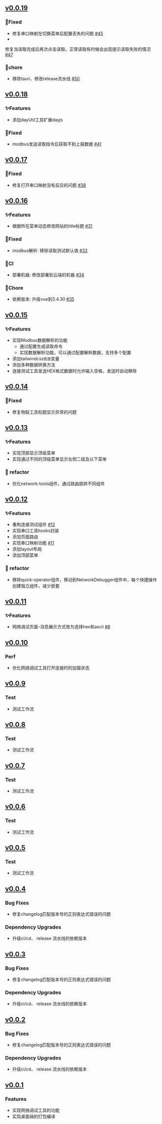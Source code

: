 ## [v0.0.19](https://github.com/linzili/iot-hzwl-web/compare/v0.0.18...v0.0.19)

### 🐞Fixed

- 修复串口映射在切换菜单后配置丢失的问题 [#45](https://github.com/linzili/iot-hzwl-web/issues/45)
-
修复当读取完成后再次点击读取，正常读取有时候会出现提示读取失败的情况  [#47](https://github.com/linzili/iot-hzwl-web/issues/47)

### 🐳chore

- 移除tauri、修改release流水线 [#50](https://github.com/linzili/iot-hzwl-web/issues/50)

## [v0.0.18](https://github.com/linzili/iot-hzwl-web/compare/v0.0.17...v0.0.18)

### ✨Features

- 添加dayUtil工具扩展dayjs

### 🐞Fixed

- modbus发送读取指令后获取不到上报数据 [#41](https://github.com/linzili/iot-hzwl-web/issues/41)

## [v0.0.17](https://github.com/linzili/iot-hzwl-web/compare/v0.0.16...v0.0.17)

### 🐞Fixed

- 修复打开串口映射没有反应的问题  [#38](https://github.com/linzili/iot-hzwl-web/issues/38)

## [v0.0.16](https://github.com/linzili/iot-hzwl-web/compare/v0.0.15...v0.0.16)

### ✨Features

- 根据所在菜单动态修改网站的title标题  [#31](https://github.com/linzili/iot-hzwl-web/pull/31)

### 🐞Fixed

- modbus解析: 移除读取测试默认值  [#32](https://github.com/linzili/iot-hzwl-web/pull/32)

### 🐎CI

- 部署机器: 修改部署到云端的机器 [#34](https://github.com/linzili/iot-hzwl-web/pull/34)

### 🐳Chore

- 依赖版本: 升级vue到3.4.30 [#35](https://github.com/linzili/iot-hzwl-web/pull/35)

## [v0.0.15](https://github.com/linzili/iot-hzwl-web/compare/v0.0.14...v0.0.15)

### ✨Features

- 实现Modbus数据解析的功能
    - 通过配置生成读取命令
    - 实现数据解析功能，可以通过配置解析数据，支持多个配置
- 添加tailwindcss`宽度`变量
- 添加多种数据转换方法
- 连接测试工具发送HEX格式数据时允许输入空格，发送时自动移除

## [v0.0.14](https://github.com/linzili/iot-hzwl-web/compare/v0.0.13...v0.0.14)

### 🐞Fixed

- 修复物联工具标题显示异常的问题

## [v0.0.13](https://github.com/linzili/iot-hzwl-web/compare/v0.0.12...v0.0.13)

### ✨Features

- 实现顶部显示顶级菜单
- 实现通过不同的顶级菜单显示左侧二级及以下菜单

### 🦄 refactor

- 优化network-tools组件，通过路由跳转不同组件

## [v0.0.12](https://github.com/linzili/iot-hzwl-web/compare/v0.0.11...v0.0.12)

### ✨Features

- 重构连接测试组件 [#12](https://github.com/linzili/iot-hzwl-web/issues/12)
- 实现串口工具hooks封装
- 添加页面路由
- 实现串口映射功能 [#11](https://github.com/linzili/iot-hzwl-web/issues/11)
- 添加layout布局
- 添加顶部菜单

### 🦄 refactor

- 移除quick-operator组件，移动到NetworkDebugger组件中，每个快捷操作创建独立组件，减少嵌套

## [v0.0.11](https://github.com/linzili/iot-hzwl-web/compare/v0.0.10...v0.0.11)

### ✨Features

- 网络调试页面-消息展示方式改为选择hex和ascii [#8](https://github.com/linzili/iot-hzwl-web/issues/8)

## [v0.0.10](https://github.com/linzili/iot-hzwl-web/compare/v0.0.9...v0.0.10)

### Perf

- 优化网络调试工具打开连接时的加载状态

## [v0.0.9](https://github.com/linzili/iot-hzwl-web/compare/v0.0.8...v0.0.9)

### Test

- 测试工作流

## [v0.0.8](https://github.com/linzili/iot-hzwl-web/compare/v0.0.7...v0.0.8)

### Test

- 测试工作流

## [v0.0.7](https://github.com/linzili/iot-hzwl-web/compare/v0.0.6...v0.0.7)

### Test

- 测试工作流

## [v0.0.6](https://github.com/linzili/iot-hzwl-web/compare/v0.0.6...v0.0.5)

### Test

- 测试工作流

## [v0.0.5](https://github.com/linzili/iot-hzwl-web/compare/v0.0.5...v0.0.4)

### Test

- 测试工作流

## [v0.0.4](https://github.com/linzili/iot-hzwl-web/compare/v0.0.4...v0.0.3)

### Bug Fixes

- 修复changelog匹配版本号的正则表达式错误的问题

### Dependency Upgrades

- 升级ci/cd、 release 流水线的依赖版本

## [v0.0.3](https://github.com/linzili/iot-hzwl-web/compare/v0.0.3...v0.0.2)

### Bug Fixes

- 修复changelog匹配版本号的正则表达式错误的问题

### Dependency Upgrades

- 升级ci/cd、 release 流水线的依赖版本

## [v0.0.2](https://github.com/linzili/iot-hzwl-web/releases/tag/v0.0.1)

### Bug Fixes

- 修复changelog匹配版本号的正则表达式错误的问题

### Dependency Upgrades

- 升级ci/cd、 release 流水线的依赖版本

## [v0.0.1](https://github.com/linzili/iot-hzwl-web/releases/tag/v0.0.1)

### Features

- 实现网络调试工具的功能
- 实现桌面端的打包编译
